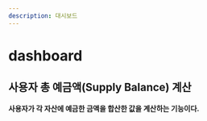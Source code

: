 ```yaml
---
description: 대시보드
---
```


# dashboard

## **사용자 총 예금액\(Supply Balance\) 계산**

**사용자가 각 자산에 예금한 금액을 합산한 값을 계산하는 기능이다.**

